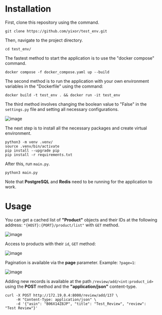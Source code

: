 # Installation

First, clone this repository using the command.
```
git clone https://github.com/yixor/test_env.git
```

Then, navigate to the project directory.
```
cd test_env/
```

The fastest method to start the application is to use the "docker compose" command.
```
docker compose -f docker_compose.yaml up --build
```

The second method is to run the application with your own environment variables in the "Dockerfile" using the command:
```
docker build -t test_env . && docker run -it test_env
```

The third method involves changing the boolean value to "False" in the `settings.py` file and setting all necessary configurations.

![image](https://github.com/yixor/test_env/assets/119937880/b81c8412-0cb0-4b61-b562-677a163197c0)

The next step is to install all the necessary packages and create virtual environment.
```
python3 -m venv .venv/
source .venv/bin/activate
pip install --upgrade pip
pip install -r requirements.txt
```
After this, run `main.py`. 
```
python3 main.py
```
Note that **PostgreSQL** and **Redis** need to be running for the application to work.

# Usage
You can get a cached list of **"Product"** objects and their IDs at the following address: `"{HOST}:{PORT}/product/list"` with `GET` method.

![image](https://github.com/yixor/test_env/assets/119937880/a1ced45d-3fe5-424b-8739-c543bc830f46)

Access to products with their `id`, `GET` method:

![image](https://github.com/yixor/test_env/assets/119937880/c5b3bed4-5d84-40f0-b685-2753812c5886)

Pagination is available via the **page** parameter. Example: `?page=1`:

![image](https://github.com/yixor/test_env/assets/119937880/da6f8270-f5fc-490c-9e42-a86346305a26)

Adding new records is available at the path `/review/add/<int:product_id>` using the **POST** method and the **"application/json"** content-type.

```
curl -X POST http://172.19.0.4:8000/review/add/137 \
     -H "Content-Type: application/json" \
     -d '{"asin": "B06X14Z8JP", "title": "Test_Review", "review": "Test Review"}'
```
